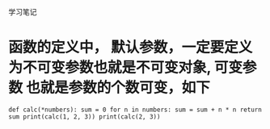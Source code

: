 学习笔记
# 函数的定义中， 默认参数，一定要定义为不可变参数也就是不可变对象, 可变参数 也就是参数的个数可变，如下
`def calc(*numbers):
    sum = 0
    for n in numbers:
        sum = sum + n * n
    return sum
print(calc(1, 2, 3))
print(calc(2, 3))`